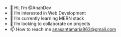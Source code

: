 - 👋 Hi, I’m @AnahDev
- 👀 I’m interested in Web Development 
- 🌱 I’m currently learning MERN stack
- 💞️ I’m looking to collaborate on projects
- 📫 How to reach me anasantamaria863@gmail.com

<!---
AnahDev/AnahDev is a ✨ special ✨ repository because its `README.md` (this file) appears on your GitHub profile.
You can click the Preview link to take a look at your changes.
--->


